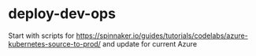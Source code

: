 # deploy-dev-ops
Start with scripts for https://spinnaker.io/guides/tutorials/codelabs/azure-kubernetes-source-to-prod/ and update for current Azure
